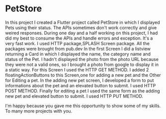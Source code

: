 # PetStore
In this project I created a Flutter project called PetStore in which I displayed Pets using their status.
The APIs sometimes don't work correctly and give weired responses.
During one day and a half working on this project, I had did my best to consume the APIs and handle errors and exception.
It's a very fast work.
I used HTTP package,SPLASH Screen package. All the packages were brought from pub.dev
In the first Screen I did a listview returning a Card in which I displayed the name, the category name and status of the Pet. I hadn't displayed the photo from the photo URL because they were not a valid ones, so I brought a photo from google to display it in a static way. For this Screen I used the HTTP GET METHOD.
I added 2 floatingActionButtons to this Screen,one for adding a new pet and the Other for Editing a pet.
In the adding new pet screen, I developed a form to put informations about the pet and an elevated button to submit. I used HTTP POST METHOD.
Finally for editing a pet I used the same form as the adding new pet and elevated button to submit. I used HTTP PUT METHOD.

I'm happy because you gave me this opportunity to show some of my skills.
To many more projects with you.
